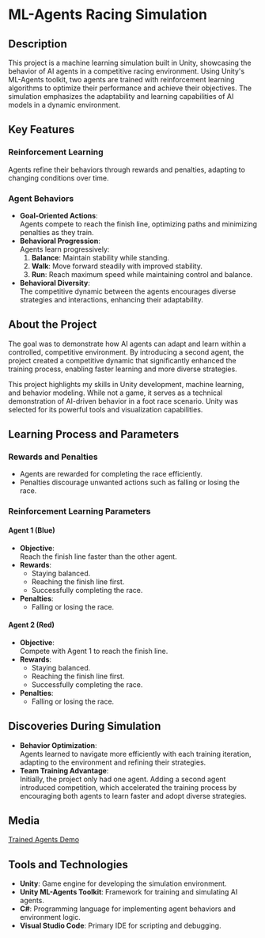 # ML-Agents Racing Simulation

## Description
This project is a machine learning simulation built in Unity, showcasing the behavior of AI agents in a competitive racing environment. Using Unity's ML-Agents toolkit, two agents are trained with reinforcement learning algorithms to optimize their performance and achieve their objectives. The simulation emphasizes the adaptability and learning capabilities of AI models in a dynamic environment.

## Key Features

### Reinforcement Learning
Agents refine their behaviors through rewards and penalties, adapting to changing conditions over time.

### Agent Behaviors
- **Goal-Oriented Actions**:  
  Agents compete to reach the finish line, optimizing paths and minimizing penalties as they train.
- **Behavioral Progression**:  
  Agents learn progressively:
  1. **Balance**: Maintain stability while standing.
  2. **Walk**: Move forward steadily with improved stability.
  3. **Run**: Reach maximum speed while maintaining control and balance.
- **Behavioral Diversity**:  
  The competitive dynamic between the agents encourages diverse strategies and interactions, enhancing their adaptability.

## About the Project
The goal was to demonstrate how AI agents can adapt and learn within a controlled, competitive environment. By introducing a second agent, the project created a competitive dynamic that significantly enhanced the training process, enabling faster learning and more diverse strategies.

This project highlights my skills in Unity development, machine learning, and behavior modeling. While not a game, it serves as a technical demonstration of AI-driven behavior in a foot race scenario. Unity was selected for its powerful tools  and visualization capabilities.

## Learning Process and Parameters

### Rewards and Penalties
- Agents are rewarded for completing the race efficiently.
- Penalties discourage unwanted actions such as falling or losing the race.

### Reinforcement Learning Parameters

#### Agent 1 (Blue)
- **Objective**:  
  Reach the finish line faster than the other agent.
- **Rewards**:
  - Staying balanced.
  - Reaching the finish line first.
  - Successfully completing the race.
- **Penalties**:
  - Falling or losing the race.

#### Agent 2 (Red)
- **Objective**:  
  Compete with Agent 1 to reach the finish line.
- **Rewards**:
  - Staying balanced.
  - Reaching the finish line first.
  - Successfully completing the race.
- **Penalties**:
  - Falling or losing the race.

## Discoveries During Simulation
- **Behavior Optimization**:  
  Agents learned to navigate more efficiently with each training iteration, adapting to the environment and refining their strategies.
- **Team Training Advantage**:  
  Initially, the project only had one agent. Adding a second agent introduced competition, which accelerated the training process by encouraging both agents to learn faster and adopt diverse strategies.

## Media
[Trained Agents Demo](https://drive.google.com/file/d/1fzPdLlhJZcMVbY1OmpAedB2_hmkmz6jU/view?usp=sharing)  

## Tools and Technologies
- **Unity**: Game engine for developing the simulation environment.
- **Unity ML-Agents Toolkit**: Framework for training and simulating AI agents.
- **C#**: Programming language for implementing agent behaviors and environment logic.
- **Visual Studio Code**: Primary IDE for scripting and debugging.
